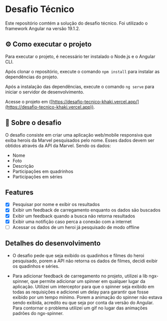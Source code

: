 # Desafio Técnico

Este repositório comtém a solução do desafio técnico. Foi utilizado o framework Angular na versão 19.1.2.

## ⚙️ Como executar o projeto

Para executar o projeto, é necessário ter instalado o Node.js e o Angular CLI.

Após clonar o repositório, execute o comando `npm install` para instalar as dependências do projeto.

Após a instalação das dependências, execute o comando `ng serve` para iniciar o servidor de desenvolvimento.

Acesse o projeto em ([https://desafio-tecnico-khaki.vercel.app/](https://desafio-tecnico-khaki.vercel.app)).

## 📖 Sobre o desafio

O desafio consiste em criar uma aplicação web/mobile responsiva que exiba herois da Marvel pesquisados pelo nome. Esses dados devem ser obtidos através da API da Marvel. Sendo os dados:

- Nome
- Foto
- Descrição
- Participações em quadrinhos
- Participações em séries

## Features

- [x] Pesquisar por nome e exibir os resultados
- [x] Exibir um feedback de carregamento enquanto os dados são buscados
- [x] Exibir um feedback quando a busca não retorna resultados
- [x] Exibir uma notifição caso perca a conexão com a internet
- [ ] Acessar os dados de um heroi já pesquisado de modo offline

## Detalhes do desenvolvimento

- O desafio pede que seja exibido os quadinhos e filmes do heroi pesquisado, porem a API não retorna os dados de filmes, decidi exibir os quadinhos e séries.

- Para adicionar feedback de carregamento no projeto, utilizei a lib ngx-spinner, que permite adicionar um spinner em qualquer lugar da aplicação. Utilizei um interceptor para que o spinner seja exibido em todas as requisições e adicionei um delay para garantir que fosse exibido por um tempo mínimo. Porem a animação do spinner não estava sendo exibida, acredito eu que seja por conta da versão do Angular. Para contornar o problema utilizei um gif no lugar das animações padrões do ngx-spinner.
